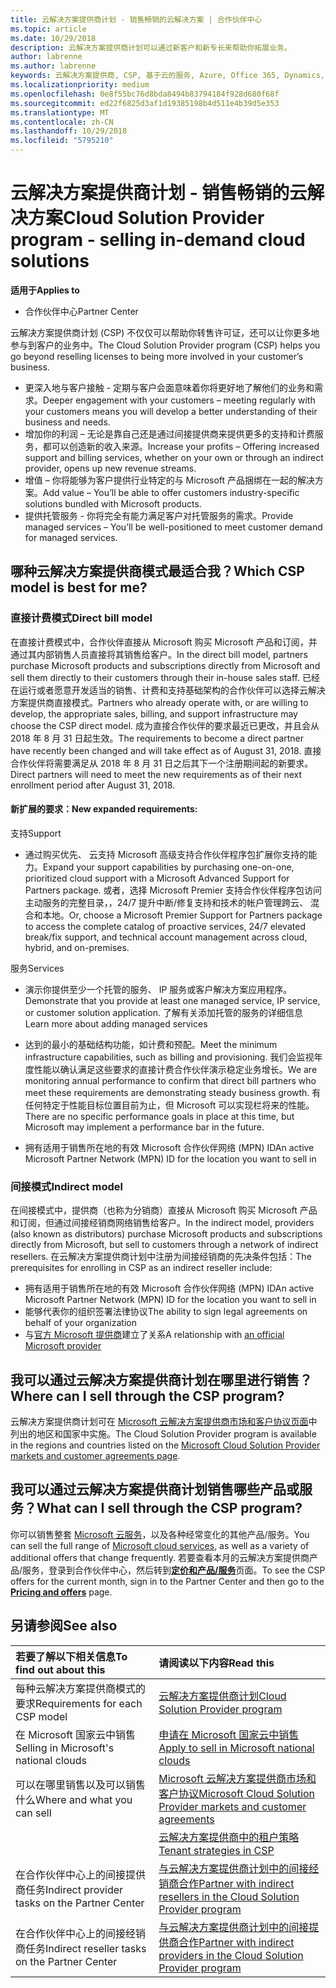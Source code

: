 ```yaml
---
title: 云解决方案提供商计划 - 销售畅销的云解决方案 | 合作伙伴中心
ms.topic: article
ms.date: 10/29/2018
description: 云解决方案提供商计划可以通过新客户和新专长来帮助你拓展业务。
author: labrenne
ms.author: labrenne
keywords: 云解决方案提供商, CSP, 基于云的服务, Azure, Office 365, Dynamics, CSP 合作伙伴, 通过云解决方案提供商计划销售, 直接合作伙伴, 直接云解决方案提供商合作伙伴, 间接云解决方案提供商经销商, 直接云解决方案提供商, 间接云解决方案提供商, 直接模式, 间接模式, 间接经销商, 间接提供商, 提供商, 分销商, 云解决方案提供商计划
ms.localizationpriority: medium
ms.openlocfilehash: 0e8f55bc76d8bda8494b83794184f928d680f68f
ms.sourcegitcommit: ed22f6825d3af1d19385198b4d511e4b39d5e353
ms.translationtype: MT
ms.contentlocale: zh-CN
ms.lasthandoff: 10/29/2018
ms.locfileid: "5795210"
---
```

# <a name="cloud-solution-provider-program---selling-in-demand-cloud-solutions"></a><span data-ttu-id="fe1ae-104">云解决方案提供商计划 - 销售畅销的云解决方案</span><span class="sxs-lookup"><span data-stu-id="fe1ae-104">Cloud Solution Provider program - selling in-demand cloud solutions</span></span> 

**<span data-ttu-id="fe1ae-105">适用于</span><span class="sxs-lookup"><span data-stu-id="fe1ae-105">Applies to</span></span>**

-  <span data-ttu-id="fe1ae-106">合作伙伴中心</span><span class="sxs-lookup"><span data-stu-id="fe1ae-106">Partner Center</span></span>

<span data-ttu-id="fe1ae-107">云解决方案提供商计划 (CSP) 不仅仅可以帮助你转售许可证，还可以让你更多地参与到客户的业务中。</span><span class="sxs-lookup"><span data-stu-id="fe1ae-107">The Cloud Solution Provider program (CSP) helps you go beyond reselling licenses to being more involved in your customer’s business.</span></span>
 
- <span data-ttu-id="fe1ae-108">更深入地与客户接触 - 定期与客户会面意味着你将更好地了解他们的业务和需求。</span><span class="sxs-lookup"><span data-stu-id="fe1ae-108">Deeper engagement with your customers – meeting regularly with your customers means you will develop a better understanding of their business and needs.</span></span>
- <span data-ttu-id="fe1ae-109">增加你的利润 – 无论是靠自己还是通过间接提供商来提供更多的支持和计费服务，都可以创造新的收入来源。</span><span class="sxs-lookup"><span data-stu-id="fe1ae-109">Increase your profits – Offering increased support and billing services, whether on your own or through an indirect provider, opens up new revenue streams.</span></span>  
- <span data-ttu-id="fe1ae-110">增值 – 你将能够为客户提供行业特定的与 Microsoft 产品捆绑在一起的解决方案。</span><span class="sxs-lookup"><span data-stu-id="fe1ae-110">Add value – You’ll be able to offer customers industry-specific solutions bundled with Microsoft products.</span></span>
- <span data-ttu-id="fe1ae-111">提供托管服务 - 你将完全有能力满足客户对托管服务的需求。</span><span class="sxs-lookup"><span data-stu-id="fe1ae-111">Provide managed services – You’ll be well-positioned to meet customer demand for managed services.</span></span> 

## <a name="which-csp-model-is-best-for-me"></a><span data-ttu-id="fe1ae-112">哪种云解决方案提供商模式最适合我？</span><span class="sxs-lookup"><span data-stu-id="fe1ae-112">Which CSP model is best for me?</span></span>

### <a name="direct-bill-model"></a><span data-ttu-id="fe1ae-113">直接计费模式</span><span class="sxs-lookup"><span data-stu-id="fe1ae-113">Direct bill model</span></span>

 <span data-ttu-id="fe1ae-114">在直接计费模式中，合作伙伴直接从 Microsoft 购买 Microsoft 产品和订阅，并通过其内部销售人员直接将其销售给客户。</span><span class="sxs-lookup"><span data-stu-id="fe1ae-114">In the direct bill model, partners purchase Microsoft products and subscriptions directly from Microsoft and sell them directly to their customers through their in-house sales staff.</span></span> <span data-ttu-id="fe1ae-115">已经在运行或者愿意开发适当的销售、计费和支持基础架构的合作伙伴可以选择云解决方案提供商直接模式。</span><span class="sxs-lookup"><span data-stu-id="fe1ae-115">Partners who already operate with, or are willing to develop, the appropriate sales, billing, and support infrastructure may choose the CSP direct model.</span></span> <span data-ttu-id="fe1ae-116">成为直接合作伙伴的要求最近已更改，并且会从 2018 年 8 月 31 日起生效。</span><span class="sxs-lookup"><span data-stu-id="fe1ae-116">The requirements to become a direct partner have recently been changed and will take effect as of August 31, 2018.</span></span> <span data-ttu-id="fe1ae-117">直接合作伙伴将需要满足从 2018 年 8 月 31 日之后其下一个注册期间起的新要求。</span><span class="sxs-lookup"><span data-stu-id="fe1ae-117">Direct partners will need to meet the new requirements as of their next enrollment period after August 31, 2018.</span></span>


#### <a name="new-expanded-requirements"></a><span data-ttu-id="fe1ae-118">新扩展的要求：</span><span class="sxs-lookup"><span data-stu-id="fe1ae-118">New expanded requirements:</span></span>

<span data-ttu-id="fe1ae-119">支持</span><span class="sxs-lookup"><span data-stu-id="fe1ae-119">Support</span></span>
- <span data-ttu-id="fe1ae-120">通过购买优先、 云支持 Microsoft 高级支持合作伙伴程序包扩展你支持的能力。</span><span class="sxs-lookup"><span data-stu-id="fe1ae-120">Expand your support capabilities by purchasing one-on-one, prioritized cloud support with a Microsoft Advanced Support for Partners package.</span></span> <span data-ttu-id="fe1ae-121">或者，选择 Microsoft Premier 支持合作伙伴程序包访问主动服务的完整目录，，24/7 提升中断/修复支持和技术的帐户管理跨云、 混合和本地。</span><span class="sxs-lookup"><span data-stu-id="fe1ae-121">Or, choose a Microsoft Premier Support for Partners package to access the complete catalog of proactive services, 24/7 elevated break/fix support, and technical account management across cloud, hybrid, and on-premises.</span></span> 

<span data-ttu-id="fe1ae-122">服务</span><span class="sxs-lookup"><span data-stu-id="fe1ae-122">Services</span></span>

- <span data-ttu-id="fe1ae-123">演示你提供至少一个托管的服务、 IP 服务或客户解决方案应用程序。</span><span class="sxs-lookup"><span data-stu-id="fe1ae-123">Demonstrate that you provide at least one managed service, IP service, or customer solution application.</span></span> <span data-ttu-id="fe1ae-124">了解有关添加托管的服务的详细信息</span><span class="sxs-lookup"><span data-stu-id="fe1ae-124">Learn more about adding managed services</span></span>

- <span data-ttu-id="fe1ae-125">达到的最小的基础结构功能，如计费和预配。</span><span class="sxs-lookup"><span data-stu-id="fe1ae-125">Meet the minimum infrastructure capabilities, such as billing and provisioning.</span></span>
<span data-ttu-id="fe1ae-126">我们会监视年度性能以确认满足这些要求的直接计费合作伙伴演示稳定业务增长。</span><span class="sxs-lookup"><span data-stu-id="fe1ae-126">We are monitoring annual performance to confirm that direct bill partners who meet these requirements are demonstrating steady business growth.</span></span> <span data-ttu-id="fe1ae-127">有任何特定于性能目标位置目前为止，但 Microsoft 可以实现栏将来的性能。</span><span class="sxs-lookup"><span data-stu-id="fe1ae-127">There are no specific performance goals in place at this time, but Microsoft may implement a performance bar in the future.</span></span> 

- <span data-ttu-id="fe1ae-128">拥有适用于销售所在地的有效 Microsoft 合作伙伴网络 (MPN) ID</span><span class="sxs-lookup"><span data-stu-id="fe1ae-128">An active Microsoft Partner Network (MPN) ID for the location you want to sell in</span></span>


### <a name="indirect-model"></a><span data-ttu-id="fe1ae-129">间接模式</span><span class="sxs-lookup"><span data-stu-id="fe1ae-129">Indirect model</span></span>

<span data-ttu-id="fe1ae-130">在间接模式中，提供商（也称为分销商）直接从 Microsoft 购买 Microsoft 产品和订阅，但通过间接经销商网络销售给客户。</span><span class="sxs-lookup"><span data-stu-id="fe1ae-130">In the indirect model, providers (also known as distributors) purchase Microsoft products and subscriptions directly from Microsoft, but sell to customers through a network of indirect resellers.</span></span> <span data-ttu-id="fe1ae-131">在云解决方案提供商计划中注册为间接经销商的先决条件包括：</span><span class="sxs-lookup"><span data-stu-id="fe1ae-131">The prerequisites for enrolling in CSP as an indirect reseller include:</span></span>

- <span data-ttu-id="fe1ae-132">拥有适用于销售所在地的有效 Microsoft 合作伙伴网络 (MPN) ID</span><span class="sxs-lookup"><span data-stu-id="fe1ae-132">An active Microsoft Partner Network (MPN) ID for the location you want to sell in</span></span>
- <span data-ttu-id="fe1ae-133">能够代表你的组织签署法律协议</span><span class="sxs-lookup"><span data-stu-id="fe1ae-133">The ability to sign legal agreements on behalf of your organization</span></span>
- <span data-ttu-id="fe1ae-134">与[官方 Microsoft 提供商](https://partnercenter.microsoft.com/partner/find-a-provider)建立了关系</span><span class="sxs-lookup"><span data-stu-id="fe1ae-134">A relationship with [an official Microsoft provider](https://partnercenter.microsoft.com/partner/find-a-provider)</span></span>


## <a name="where-can-i-sell-through-the-csp-program"></a><span data-ttu-id="fe1ae-135">我可以通过云解决方案提供商计划在哪里进行销售？</span><span class="sxs-lookup"><span data-stu-id="fe1ae-135">Where can I sell through the CSP program?</span></span>

<span data-ttu-id="fe1ae-136">云解决方案提供商计划可在 [Microsoft 云解决方案提供商市场和客户协议页面](agreements.md)中列出的地区和国家中实施。</span><span class="sxs-lookup"><span data-stu-id="fe1ae-136">The Cloud Solution Provider program is available in the regions and countries listed on the [Microsoft Cloud Solution Provider markets and customer agreements page](agreements.md).</span></span>  

## <a name="what-can-i-sell-through-the-csp-program"></a><span data-ttu-id="fe1ae-137">我可以通过云解决方案提供商计划销售哪些产品或服务？</span><span class="sxs-lookup"><span data-stu-id="fe1ae-137">What can I sell through the CSP program?</span></span>

<span data-ttu-id="fe1ae-138">你可以销售整套 [Microsoft 云服务](https://partner.microsoft.com/cloud-solution-provider/products-and-services)，以及各种经常变化的其他产品/服务。</span><span class="sxs-lookup"><span data-stu-id="fe1ae-138">You can sell the full range of [Microsoft cloud services](https://partner.microsoft.com/cloud-solution-provider/products-and-services), as well as a variety of additional offers that change frequently.</span></span> <span data-ttu-id="fe1ae-139">若要查看本月的云解决方案提供商产品/服务，登录到合作伙伴中心，然后转到[**定价和产品/服务**](https://partnercenter.microsoft.com/pcv/sales)页面。</span><span class="sxs-lookup"><span data-stu-id="fe1ae-139">To see the CSP offers for the current month, sign in to the Partner Center and then go to the [**Pricing and offers**](https://partnercenter.microsoft.com/pcv/sales) page.</span></span>

## <a name="see-also"></a><span data-ttu-id="fe1ae-140">另请参阅</span><span class="sxs-lookup"><span data-stu-id="fe1ae-140">See also</span></span> 


|**<span data-ttu-id="fe1ae-141">若要了解以下相关信息</span><span class="sxs-lookup"><span data-stu-id="fe1ae-141">To find out about this</span></span>**   |**<span data-ttu-id="fe1ae-142">请阅读以下内容</span><span class="sxs-lookup"><span data-stu-id="fe1ae-142">Read this</span></span>**   |
|:---------------------------|:--------------------|
|<span data-ttu-id="fe1ae-143">每种云解决方案提供商模式的要求</span><span class="sxs-lookup"><span data-stu-id="fe1ae-143">Requirements for each CSP model</span></span>   | [<span data-ttu-id="fe1ae-144">云解决方案提供商计划</span><span class="sxs-lookup"><span data-stu-id="fe1ae-144">Cloud Solution Provider program</span></span>](https://partnercenter.microsoft.com/partner/cloud-solution-provider)|
|<span data-ttu-id="fe1ae-145">在 Microsoft 国家云中销售</span><span class="sxs-lookup"><span data-stu-id="fe1ae-145">Selling in Microsoft's national clouds</span></span>   | [<span data-ttu-id="fe1ae-146">申请在 Microsoft 国家云中销售</span><span class="sxs-lookup"><span data-stu-id="fe1ae-146">Apply to sell in Microsoft national clouds</span></span>](csp-national-clouds-overview.md)|
|<span data-ttu-id="fe1ae-147">可以在哪里销售以及可以销售什么</span><span class="sxs-lookup"><span data-stu-id="fe1ae-147">Where and what you can sell</span></span>   |[<span data-ttu-id="fe1ae-148">Microsoft 云解决方案提供商市场和客户协议</span><span class="sxs-lookup"><span data-stu-id="fe1ae-148">Microsoft Cloud Solution Provider markets and customer agreements</span></span>](agreements.md)|
|  | [<span data-ttu-id="fe1ae-149">云解决方案提供商中的租户策略</span><span class="sxs-lookup"><span data-stu-id="fe1ae-149">Tenant strategies in CSP</span></span>](regional-authorization-overview.md)
|<span data-ttu-id="fe1ae-150">在合作伙伴中心上的间接提供商任务</span><span class="sxs-lookup"><span data-stu-id="fe1ae-150">Indirect provider tasks on the Partner Center</span></span>  |[<span data-ttu-id="fe1ae-151">与云解决方案提供商计划中的间接经销商合作</span><span class="sxs-lookup"><span data-stu-id="fe1ae-151">Partner with indirect resellers in the Cloud Solution Provider program</span></span>](indirect-provider-tasks-in-partner-center.md)|
|<span data-ttu-id="fe1ae-152">在合作伙伴中心上的间接经销商任务</span><span class="sxs-lookup"><span data-stu-id="fe1ae-152">Indirect reseller tasks on the Partner Center</span></span>   |[<span data-ttu-id="fe1ae-153">与云解决方案提供商计划中的间接提供商合作</span><span class="sxs-lookup"><span data-stu-id="fe1ae-153">Partner with indirect providers in the Cloud Solution Provider program</span></span>](indirect-reseller-tasks-in-partner-center.md)|
